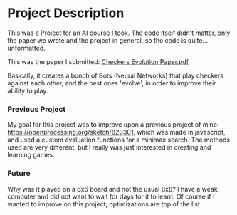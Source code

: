 # Project Description

This was a Project for an AI course I took. The code itself didn't matter, only the paper we wrote and the project in general, so the code is quite... unformatted.

This was the paper I submitted: [Checkers Evolution Paper.pdf](https://github.com/matt-wats/Evolution-Checkers-6x6/blob/main/Checkers%20Evolution.pdf)

Basically, it creates a bunch of Bots (Neural Networks) that play checkers against each other, and the best ones 'evolve', in order to improve their ability to play.

### Previous Project

My goal for this project was to improve upon a previous project of mine: https://openprocessing.org/sketch/820301, which was made in javascript, and used a custom 
evaluation functions for a minimax search. The methods used are very different, but I really was just interested in creating and learning games.


### Future

Why was it played on a 6x6 board and not the usual 8x8? I have a weak computer and did not want to wait for days for it to learn. Of course if I wanted to improve on this project, optimizations are top of the list.
